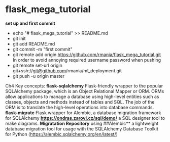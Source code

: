 # flask_mega_tutorial

**set up and first commit**

 - echo "# flask_mega_tutorial" >> README.md
 - git init
 - git add README.md
 - git commit -m "first commit"
 - git remote add origin https://github.com/rmania/flask_mega_tutorial.git
In order to avoid annoying required username password when pushing
 - git remote set-url origin git+ssh://git@github.com/rmania/ml_deployment.git
 - git push -u origin master

Ch4 Key concepts:
**flask-sqlalchemy** Flask-friendly wrapper to the popular SQLAlchemy package, which is an Object Relational Mapper or 
ORM. ORMs allow applications to manage a database using high-level 
entities such as classes, objects and methods instead of tables and SQL. The job of the ORM is to translate the 
high-level operations into database commands. 
**flask-migrate** Flask wrapper for Alembic, a database migration framework for SQLAlchemy
**https://ondras.zarovi.cz/sql/demo/** a SQL designer tool to make diagrams. 
**Migratation Repository** using ##Alembic** a lightweight database migration tool for usage with the SQLAlchemy 
Database Toolkit for Python (https://alembic.sqlalchemy.org/en/latest/)


